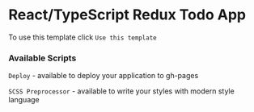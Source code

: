 # React/TypeScript Redux Todo App

To use this template click `Use this template`

### Available Scripts

`Deploy` - available to deploy your application to gh-pages

`SCSS Preprocessor` - available to write your styles with modern style language
